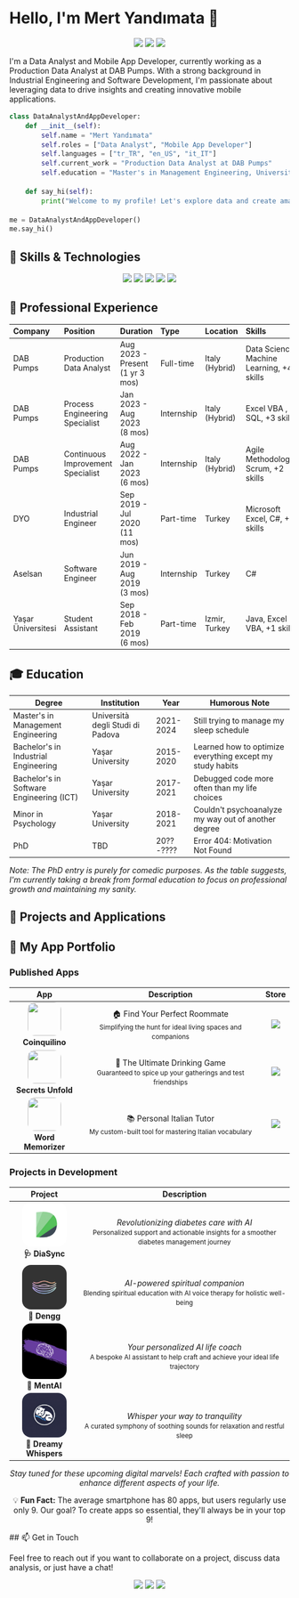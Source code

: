 # Hello, I'm Mert Yandımata 👋

<p align="center">
  <a href="https://www.linkedin.com/in/mert-yandimata/"><img src="https://img.shields.io/badge/linkedin-%230077B5.svg?&style=for-the-badge&logo=linkedin&logoColor=white" height=25></a>
  <a href="https://www.instagram.com/myandimata/"><img src="https://img.shields.io/badge/instagram-%23E4405F.svg?&style=for-the-badge&logo=instagram&logoColor=white" height=25></a>
  <a href="mailto:myandimata4@gmail.com"><img src="https://img.shields.io/badge/email-%23D14836.svg?&style=for-the-badge&logo=gmail&logoColor=white" height=25></a>
</p>

I'm a Data Analyst and Mobile App Developer, currently working as a Production Data Analyst at DAB Pumps. With a strong background in Industrial Engineering and Software Development, I'm passionate about leveraging data to drive insights and creating innovative mobile applications.

```python
class DataAnalystAndAppDeveloper:
    def __init__(self):
        self.name = "Mert Yandımata"
        self.roles = ["Data Analyst", "Mobile App Developer"]
        self.languages = ["tr_TR", "en_US", "it_IT"]
        self.current_work = "Production Data Analyst at DAB Pumps"
        self.education = "Master's in Management Engineering, Università degli Studi di Padova"
    
    def say_hi(self):
        print("Welcome to my profile! Let's explore data and create amazing apps!")

me = DataAnalystAndAppDeveloper()
me.say_hi()
```

## 🚀 Skills & Technologies

<p align="center">
  <img src="https://img.shields.io/badge/Python-3776AB?style=for-the-badge&logo=python&logoColor=white" />
  <img src="https://img.shields.io/badge/Flutter-02569B?style=for-the-badge&logo=flutter&logoColor=white" />
  <img src="https://img.shields.io/badge/SQL-4479A1?style=for-the-badge&logo=mysql&logoColor=white" />
  <img src="https://img.shields.io/badge/Qlik-009848?style=for-the-badge&logo=qlik&logoColor=white" />
  <img src="https://img.shields.io/badge/Machine_Learning-FF6F00?style=for-the-badge&logo=tensorflow&logoColor=white" />
</p>

## 💼 Professional Experience

| Company | Position | Duration | Type | Location | Skills |
|:--------|:---------|:---------|:-----|:---------|:-------|
| DAB Pumps | Production Data Analyst | Aug 2023 - Present<br>(1 yr 3 mos) | Full-time | Italy (Hybrid) | Data Science, Machine Learning, +4 skills |
| DAB Pumps | Process Engineering Specialist | Jan 2023 - Aug 2023<br>(8 mos) | Internship | Italy (Hybrid) |  Excel VBA , SQL, +3 skills |
| DAB Pumps | Continuous Improvement Specialist | Aug 2022 - Jan 2023<br>(6 mos) | Internship | Italy (Hybrid) | Agile Methodologies, Scrum, +2 skills |
| DYO | Industrial Engineer | Sep 2019 - Jul 2020<br>(11 mos) | Part-time | Turkey | Microsoft Excel, C#, +3 skills |
| Aselsan | Software Engineer | Jun 2019 - Aug 2019<br>(3 mos) | Internship | Turkey | C# |
| Yaşar Üniversitesi | Student Assistant | Sep 2018 - Feb 2019<br>(6 mos) | Part-time | Izmir, Turkey | Java, Excel VBA, +1 skill |



## 🎓 Education

| Degree | Institution | Year | Humorous Note |
|--------|-------------|------|---------------|
| Master's in Management Engineering | Università degli Studi di Padova | 2021-2024 | Still trying to manage my sleep schedule |
| Bachelor's in Industrial Engineering | Yaşar University | 2015-2020 | Learned how to optimize everything except my study habits |
| Bachelor's in Software Engineering (ICT) | Yaşar University | 2017-2021 | Debugged code more often than my life choices |
| Minor in Psychology | Yaşar University | 2018-2021 | Couldn't psychoanalyze my way out of another degree |
| PhD | TBD | 20??-???? | Error 404: Motivation Not Found |

*Note: The PhD entry is purely for comedic purposes. As the table suggests, I'm currently taking a break from formal education to focus on professional growth and maintaining my sanity.*

## 📱 Projects and Applications
## 📱 My App Portfolio

### Published Apps

<div align="center">

| App | Description | Store |
|:---:|:-----------:|:-----:|
| <img src="https://is1-ssl.mzstatic.com/image/thumb/Purple211/v4/bc/25/d8/bc25d8a2-9a4a-d925-11e3-78a972c3d4b3/AppIcon-0-0-1x_U007emarketing-0-8-0-85-220.png/230x0w.webp" width="60" height="60" style="border-radius: 13px;"><br>**Coinquilino** | 🏠 Find Your Perfect Roommate<br><small>Simplifying the hunt for ideal living spaces and companions</small> | [<img src="https://apple-resources.s3.amazonaws.com/media-badges/download-on-the-app-store/black/en-us.svg" height="40">](https://apps.apple.com/tr/app/coinquilino-find-a-roommate/id6450541028) |
| <img src="https://is1-ssl.mzstatic.com/image/thumb/Purple221/v4/1d/46/f2/1d46f26c-c186-ee9f-024a-cca01a2dd6b3/AppIcon-0-0-1x_U007emarketing-0-8-0-85-220.png/230x0w.webp" width="60" height="60" style="border-radius: 13px;"><br>**Secrets Unfold** | 🍻 The Ultimate Drinking Game<br><small>Guaranteed to spice up your gatherings and test friendships</small> | [<img src="https://apple-resources.s3.amazonaws.com/media-badges/download-on-the-app-store/black/en-us.svg" height="40">](https://apps.apple.com/tr/app/secrets-unfold/id6496849051) |
| <img src="https://is1-ssl.mzstatic.com/image/thumb/Purple116/v4/53/82/7e/53827e16-ed5f-daf0-0170-7e9cd182709d/AppIcon-1x_U007emarketing-0-7-0-85-220.png/230x0w.webp" width="60" height="60" style="border-radius: 13px;"><br>**Word Memorizer** | 📚 Personal Italian Tutor<br><small>My custom-built tool for mastering Italian vocabulary</small> | [<img src="https://apple-resources.s3.amazonaws.com/media-badges/download-on-the-app-store/black/en-us.svg" height="40">](https://apps.apple.com/tr/app/word-memorizer/id6450652988) |

</div>

### Projects in Development

<div align="center">

| Project | Description |
|:-------:|:-----------:|
| <img src="https://raw.githubusercontent.com/Mertyandimata/logo/main/logo%20(2).png" alt="DiaSync App Icon" width="80" height="80" style="border-radius: 16px;"><br>**🩺 DiaSync** | *Revolutionizing diabetes care with AI*<br><small>Personalized support and actionable insights for a smoother diabetes management journey</small> |
| <img src="https://raw.githubusercontent.com/Mertyandimata/logo/main/logo.png" alt="Dengg App Icon" width="80" height="80" style="border-radius: 16px;"><br>**🧘 Dengg** | *AI-powered spiritual companion*<br><small>Blending spiritual education with AI voice therapy for holistic well-being</small> |
| <img src="https://raw.githubusercontent.com/Mertyandimata/logo/main/mentai%20(1080%20x%201350%20piksel).png" alt="MentAI App Icon" width="80" height="100" style="border-radius: 16px;"><br>**🧠 MentAI** | *Your personalized AI life coach*<br><small>A bespoke AI assistant to help craft and achieve your ideal life trajectory</small> |
| <img src="https://raw.githubusercontent.com/Mertyandimata/logo/main/logo%20(1).png" alt="Dreamy Whispers App Icon" width="80" height="80" style="border-radius: 16px;"><br>**🌙 Dreamy Whispers** | *Whisper your way to tranquility*<br><small>A curated symphony of soothing sounds for relaxation and restful sleep</small> |

</div>

<p align="center"><i>Stay tuned for these upcoming digital marvels! Each crafted with passion to enhance different aspects of your life.</i></p>

<p align="center">💡 <b>Fun Fact:</b> The average smartphone has 80 apps, but users regularly use only 9. Our goal? To create apps so essential, they'll always be in your top 9!</p>
## 📫 Get in Touch

Feel free to reach out if you want to collaborate on a project, discuss data analysis, or just have a chat!

<p align="center">
  <a href="mailto:myandimata4@gmail.com"><img src="https://img.shields.io/badge/Email-D14836?style=for-the-badge&logo=gmail&logoColor=white" /></a>
  <a href="https://www.linkedin.com/in/mert-yandimata/"><img src="https://img.shields.io/badge/LinkedIn-0077B5?style=for-the-badge&logo=linkedin&logoColor=white" /></a>
  <a href="https://www.instagram.com/myandimata/"><img src="https://img.shields.io/badge/Instagram-E4405F?style=for-the-badge&logo=instagram&logoColor=white" /></a>
</p>
